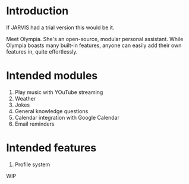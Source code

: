 # Introduction

If JARVIS had a trial version this would be it.

Meet Olympia. She's an open-source, modular personal assistant. While Olympia boasts many built-in features, anyone can easily add their own features in, quite effortlessly.

# Intended modules

1. Play music with YOuTube streaming
2. Weather
3. Jokes
4. General knowledge questions
5. Calendar integration with Google Calendar
6. Email reminders


# Intended features

1. Profile system

WIP
